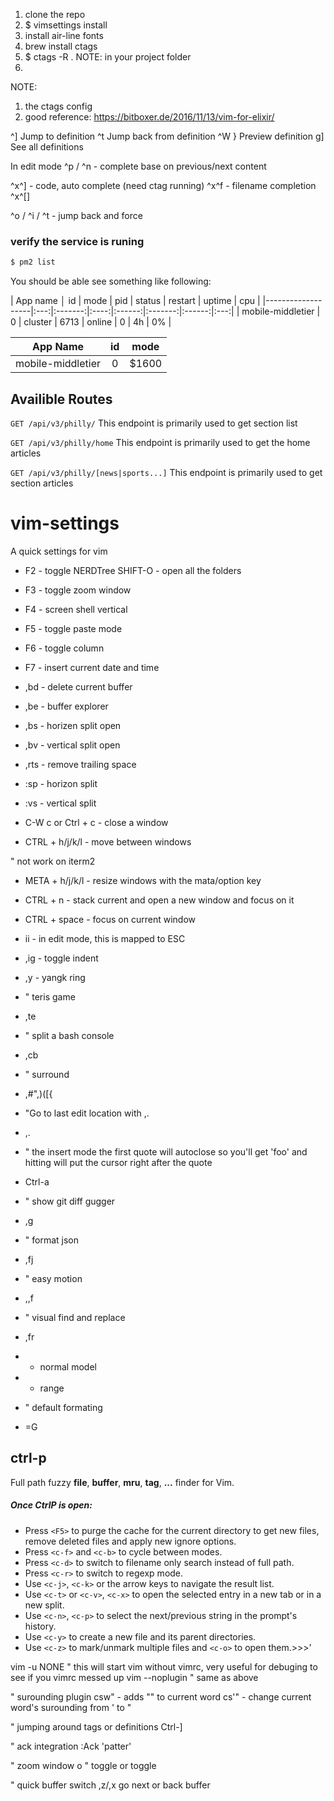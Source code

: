 1. clone the repo
2. $ vimsettings install
3. install air-line fonts
4. brew install ctags
5. $ ctags -R . NOTE: in your project folder
6. 


NOTE:
1. the ctags config
2. good reference: https://bitboxer.de/2016/11/13/vim-for-elixir/

^]    Jump to definition
^t    Jump back from definition
^W }    Preview definition
g]    See all definitions

In edit mode
^p / ^n - complete base on previous/next content

^x^] - code, auto complete (need ctag running)
^x^f - filename completion
^x^[]

^o / ^i / ^t - jump back and force


### verify the service is runing
```sh
$ pm2 list
```

You should be able see something like following:

|    App name       │ id  | mode    | pid  | status | restart | uptime | cpu |
|-------------------|:---:|:-------:|:----:|:------:|:-------:|:------:|:---:|
| mobile-middletier | 0   | cluster | 6713 | online |  0      | 4h     | 0%  |




| App Name          | id  | mode   |
|-------------------|:---:|:------:|
| mobile-middletier | 0   | $1600  |


## Availible Routes
```GET /api/v3/philly/```
This endpoint is primarily used to get section list

```GET /api/v3/philly/home```
This endpoint is primarily used to get the home articles

```GET /api/v3/philly/[news|sports...]```
This endpoint is primarily used to get section articles


vim-settings
============
A quick settings for vim


* F2 - toggle NERDTree
    SHIFT-O - open all the folders

* F3 - toggle zoom window

* F4 - screen shell vertical

* F5 - toggle paste mode

* F6 - toggle column

* F7 - insert current date and time

* ,bd - delete current buffer

* ,be - buffer explorer

* ,bs - horizen split open

* ,bv - vertical split open

* ,rts - remove trailing space

* :sp - horizon split

* :vs - vertical split

* C-W c  or Ctrl + c - close a window

* CTRL + h/j/k/l - move between windows

" not work on iterm2
* META + h/j/k/l - resize windows with the mata/option key

* CTRL + n - stack current and open a new window and focus on it

* CTRL + space - focus on current window

* ii - in edit mode, this is mapped to ESC

* ,ig - toggle indent

* ,y  - yangk ring

* " teris game

* ,te


* " split a bash console
* ,cb

* " surround

* ,#",)([{

* "Go to last edit location with ,.

* ,.

* " the insert mode the first quote will autoclose so you'll get 'foo' and hitting <c-a> will put the cursor right after the quote

* Ctrl-a

* " show git diff gugger
* ,g


* " format json
* ,fj


* " easy motion
* ,,f<char>


* " visual find and replace
* ,fr
*   - normal model
*   - range

* " default formating
* =G

## ctrl-p
Full path fuzzy __file__, __buffer__, __mru__, __tag__, __...__ finder for Vim.
##### Once CtrlP is open:
* Press `<F5>` to purge the cache for the current directory to get new files, remove deleted files and apply new ignore options.
* Press `<c-f>` and `<c-b>` to cycle between modes.
* Press `<c-d>` to switch to filename only search instead of full path.
* Press `<c-r>` to switch to regexp mode.
* Use `<c-j>`, `<c-k>` or the arrow keys to navigate the result list.
* Use `<c-t>` or `<c-v>`, `<c-x>` to open the selected entry in a new tab or in a new split.
* Use `<c-n>`, `<c-p>` to select the next/previous string in the prompt's history.
* Use `<c-y>` to create a new file and its parent directories.
* Use `<c-z>` to mark/unmark multiple files and `<c-o>` to open them.>>>'

vim -u NONE " this will start vim without vimrc, very useful for debuging to see if you vimrc messed up
vim --noplugin " same as above

" surounding plugin
csw" - adds "" to current word
cs'" - change current word's surounding from ' to "


" jumping around tags or definitions
Ctrl-]

" ack integration
:Ack 'patter'


" zoom window
<C-W> o  " toggle
or <F3> toggle

" quick buffer switch
,z/,x go next or back buffer
